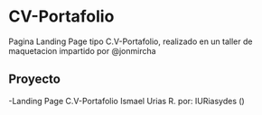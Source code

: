 # CV-Portafolio
Pagina Landing Page tipo C.V-Portafolio, realizado en un taller de maquetacion impartido por @jonmircha

## Proyecto 

-Landing Page C.V-Portafolio Ismael Urias R. por: IURiasydes ()